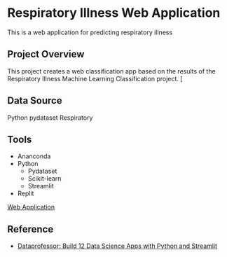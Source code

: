 # Respiratory Illness Web Application

This is a web application for predicting respiratory illness

## Project Overview
This project creates a web classification app based on the results of the Respiratory Illness Machine Learning Classification project.
[

## Data Source
Python pydataset Respiratory

## Tools
- Ananconda
- Python
  - Pydataset
  - Scikit-learn
  - Streamlit
- Replit

[Web Application](https://sarah269-amazinglavender-main-rmjytj.streamlit.app/)

## Reference
- [Dataprofessor: Build 12 Data Science Apps with Python and Streamlit](https://www.youtube.com/watch?v=JwSS70SZdyM)
